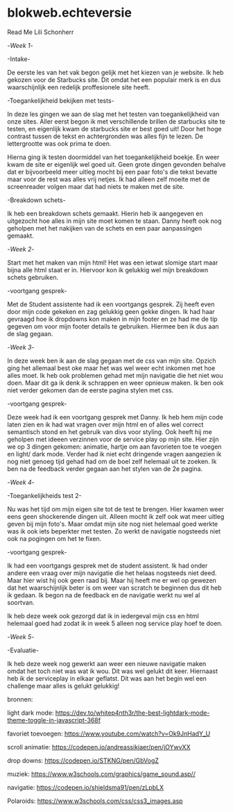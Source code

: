 # blokweb.echteversie

Read Me Lili Schonherr

-*Week 1*-

-Intake-

De eerste les van het vak begon gelijk met het kiezen van je website. Ik heb gekozen voor de Starbucks site. Dit omdat het een populair merk is en dus waarschijnlijk een redelijk proffesionele site heeft. 


-Toegankelijkheid bekijken met tests-

In deze les gingen we aan de slag met het testen van toegankelijkheid van onze sites. 
Aller eerst begon ik met verschillende brillen de starbucks site te testen, en eigenlijk kwam de starbucks site er best goed uit! Door het hoge contrast tussen de tekst en achtergronden was alles fijn te lezen. De lettergrootte was ook prima te doen.

Hierna ging ik testen doormiddel van het toegankelijkheid boekje. En weer kwam de site er eigenlijk wel goed uit. Geen grote dingen gevonden behalve dat er bijvoorbeeld meer uitleg mocht bij een paar foto's die tekst bevatte maar voor de rest was alles vrij netjes. Ik had alleen zelf moeite met de screenreader volgen maar dat had niets te maken met de site.


-Breakdown schets-

Ik heb een breakdown schets gemaakt. Hierin heb ik aangegeven en uitgezocht hoe alles in mijn site moet komen te staan. Danny heeft ook nog geholpen met het nakijken van de schets en een paar aanpassingen gemaakt. 


-*Week 2*-

Start met het maken van mijn html! Het was een ietwat slomige start maar bijna alle html staat er in. Hiervoor kon ik gelukkig wel mijn breakdown schets gebruiken.


-voortgang gesprek-

Met de Student assistente had ik een voortgangs gesprek. Zij heeft even door mijn code gekeken en zag gelukkig geen gekke dingen. Ik had haar gevraagd hoe ik dropdowns kon maken in mijn footer en ze had me de tip gegeven om voor mijn footer details te gebruiken. Hiermee ben ik dus aan de slag gegaan.


-*Week 3*-

In deze week ben ik aan de slag gegaan met de css van mijn site. Opzich ging het allemaal best oke maar het was wel weer echt inkomen met hoe alles moet. Ik heb ook problemen gehad met mijn navigatie die het niet wou doen. Maar dit ga ik denk ik schrappen en weer opnieuw maken. Ik ben ook niet verder gekomen dan de eerste pagina stylen met css.


-voortgang gesprek-

Deze week had ik een voortgang gesprek met Danny. Ik heb hem mijn code laten zien en ik had wat vragen over mijn html en of alles wel correct semantisch stond en het gebruik van divs voor styling. Ook heeft hij me geholpen met ideeen verzinnen voor de service play op mijn site. Hier zijn we op 3 dingen gekomen: animatie, hartje om aan favorieten toe te voegen en light/ dark mode. Verder had ik niet echt dringende vragen aangezien ik nog niet genoeg tijd gehad had om de boel zelf helemaal uit te zoeken. Ik ben na de feedback verder gegaan aan het stylen van de 2e pagina.


-*Week 4*-

-Toegankelijkheids test 2-

Nu was het tijd om mijn eigen site tot de test te brengen. Hier kwamen weer eens geen shockerende dingen uit. Alleen mocht ik zelf ook wat meer uitleg geven bij mijn foto's. Maar omdat mijn site nog niet helemaal goed werkte was ik ook iets beperkter met testen. Zo werkt de navigatie nogsteeds niet ook na pogingen om het te fixen.


-voortgang gesprek-

Ik had een voortgangs gesprek met de student assistent. Ik had onder andere een vraag over mijn navigatie die het helaas nogsteeds niet deed. Maar hier wist hij ook geen raad bij. Maar hij heeft me er wel op gewezen dat het waarschijnlijk beter is om weer van scratch te beginnen dus dit heb ik gedaan. Ik begon na de feedback en de navigatie werkt nu wel al soortvan.

Ik heb deze week ook gezorgd dat ik in iedergeval mijn css en html helemaal goed had zodat ik in week 5 alleen nog service play hoef te doen.


-*Week 5*-

-Evaluatie-

Ik heb deze week nog gewerkt aan weer een nieuwe navigatie maken omdat het toch niet was wat ik wou. Dit was wel gelukt dit keer. Hiernaast heb ik de serviceplay in elkaar geflatst. Dit was aan het begin wel een challenge maar alles is gelukt gelukkig!

bronnen:

light dark mode:
https://dev.to/whitep4nth3r/the-best-lightdark-mode-theme-toggle-in-javascript-368f

favoriet toevoegen:
https://www.youtube.com/watch?v=Ok9JnHadY_U

scroll animatie:
https://codepen.io/andreassikjaer/pen/jOYwvXX

drop downs:
https://codepen.io/STKNG/pen/GbVogZ

muziek:
https://www.w3schools.com/graphics/game_sound.asp//

navigatie:
https://codepen.io/shieldsma91/pen/zLpbLX

Polaroids:
https://www.w3schools.com/css/css3_images.asp







